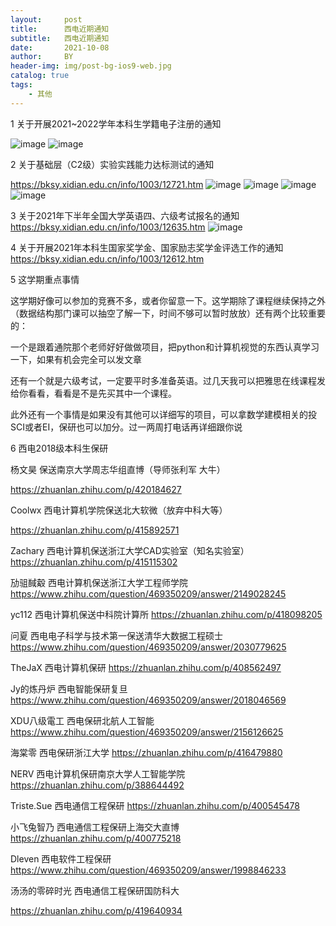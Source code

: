 ```yaml
---
layout:     post
title:      西电近期通知
subtitle:   西电近期通知
date:       2021-10-08
author:     BY
header-img: img/post-bg-ios9-web.jpg
catalog: true
tags:
    - 其他 
---
```

1 关于开展2021~2022学年本科生学籍电子注册的通知

![image](https://user-images.githubusercontent.com/24884878/136504174-9f48aabb-141b-4592-a860-3fc8f0106637.png)
![image](https://user-images.githubusercontent.com/24884878/136504195-25f21e63-ab25-4049-999d-6d51b531f6f3.png)

2 关于基础层（C2级）实验实践能力达标测试的通知

https://bksy.xidian.edu.cn/info/1003/12721.htm
![image](https://user-images.githubusercontent.com/24884878/136504230-708c1f2c-b691-4707-a216-ccd3de3e6cf9.png)
![image](https://user-images.githubusercontent.com/24884878/136504271-c896939c-bbf8-4090-bc88-699109afdbea.png)
![image](https://user-images.githubusercontent.com/24884878/136504296-d146a227-7b4c-4037-9841-6caa531e8bc8.png)
![image](https://user-images.githubusercontent.com/24884878/136504320-a58b7a0d-8dab-46b1-a34d-f1ec8142f9a8.png)


3  关于2021年下半年全国大学英语四、六级考试报名的通知
https://bksy.xidian.edu.cn/info/1003/12635.htm
![image](https://user-images.githubusercontent.com/24884878/136505081-b729e685-be8c-4e1f-9d16-3bde1176ba8c.png)

4 关于开展2021年本科生国家奖学金、国家励志奖学金评选工作的通知
https://bksy.xidian.edu.cn/info/1003/12612.htm

5 这学期重点事情 

这学期好像可以参加的竞赛不多，或者你留意一下。这学期除了课程继续保持之外（数据结构那门课可以抽空了解一下，时间不够可以暂时放放）还有两个比较重要的：

一个是跟着通院那个老师好好做做项目，把python和计算机视觉的东西认真学习一下，如果有机会完全可以发文章

还有一个就是六级考试，一定要平时多准备英语。过几天我可以把雅思在线课程发给你看看，看看是不是先买其中一个课程。

此外还有一个事情是如果没有其他可以详细写的项目，可以拿数学建模相关的投SCI或者EI，保研也可以加分。过一两周打电话再详细跟你说

6 西电2018级本科生保研

 杨文昊 保送南京大学周志华组直博（导师张利军 大牛）
 
https://zhuanlan.zhihu.com/p/420184627


Coolwx 西电计算机学院保送北大软微（放弃中科大等）

https://zhuanlan.zhihu.com/p/415892571


Zachary 西电计算机保送浙江大学CAD实验室（知名实验室）
https://zhuanlan.zhihu.com/p/415115302


劢驵馘觳 西电计算机保送浙江大学工程师学院
https://www.zhihu.com/question/469350209/answer/2149028245

yc112 西电计算机保送中科院计算所
https://zhuanlan.zhihu.com/p/418098205

问夏   西电电子科学与技术第一保送清华大数据工程硕士
https://www.zhihu.com/question/469350209/answer/2030779625


TheJaX 西电计算机保研
https://zhuanlan.zhihu.com/p/408562497


Jy的炼丹炉 西电智能保研复旦
https://www.zhihu.com/question/469350209/answer/2018046569


XDU八级電工 西电保研北航人工智能
https://www.zhihu.com/question/469350209/answer/2156126625

海棠零 西电保研浙江大学
https://zhuanlan.zhihu.com/p/416479880

NERV 西电计算机保研南京大学人工智能学院
https://zhuanlan.zhihu.com/p/388644492


Triste.Sue 西电通信工程保研
https://zhuanlan.zhihu.com/p/400545478

小飞兔智乃  西电通信工程保研上海交大直博
https://zhuanlan.zhihu.com/p/400775218


Dleven 西电软件工程保研
https://www.zhihu.com/question/469350209/answer/1998846233


汤汤的零碎时光  西电通信工程保研国防科大

https://zhuanlan.zhihu.com/p/419640934

